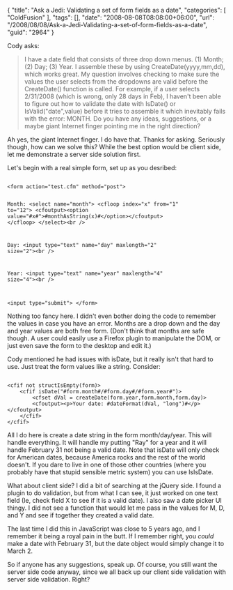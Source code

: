 {
	"title": "Ask a Jedi: Validating a set of form fields as a date",
	"categories": [
		"ColdFusion"
	],
	"tags": [],
	"date": "2008-08-08T08:08:00+06:00",
	"url": "/2008/08/08/Ask-a-Jedi-Validating-a-set-of-form-fields-as-a-date",
	"guid": "2964"
}

Cody asks:

<blockquote>
<p>
I have a date field that consists of three drop down menus.  (1) Month; (2) Day; (3) Year.  I assemble these by using CreateDate(yyyy,mm,dd), which works great.  My question involves checking to make sure the values the user selects from the dropdowns are valid before the CreateDate() function is called.  For example, if a user selects 2/31/2008 (which is wrong, only 28 days in Feb), I haven't been able to figure out how to validate the date with IsDate() or IsValid("date",value) before it tries to assemble it which inevitably fails with the error: MONTH.  Do you have any ideas, suggestions, or a maybe giant Internet finger pointing me in the right direction?
</p>
</blockquote>

Ah yes, the giant Internet finger. I do have that. Thanks for asking. Seriously though, how can we solve this? While the best option would be client side, let me demonstrate a server side solution first.
<!--more-->
Let's begin with a real simple form, set up as you desribed:

<code>
&lt;form action="test.cfm" method="post"&gt;

Month: &lt;select name="month"&gt;
&lt;cfloop index="x" from="1" to="12"&gt;
	&lt;cfoutput&gt;&lt;option value="#x#"&gt;#monthAsString(x)#&lt;/option&gt;&lt;/cfoutput&gt;
&lt;/cfloop&gt;
&lt;/select&gt;&lt;br /&gt;

Day: &lt;input type="text" name="day" maxlength="2" size="2"&gt;&lt;br /&gt;

Year: &lt;input type="text" name="year" maxlength="4" size="4"&gt;&lt;br /&gt;

&lt;input type="submit"&gt;
&lt;/form&gt;
</code>

Nothing too fancy here. I didn't even bother doing the code to remember the values in case you have an error. Months are a drop down and the day and year values are both free form. (Don't think that months are safe though. A user could easily use a Firefox plugin to manipulate the DOM, or just even save the form to the desktop and edit it.)

Cody mentioned he had issues with isDate, but it really isn't that hard to use. Just treat the form values like a string. Consider:

<code>
&lt;cfif not structIsEmpty(form)&gt;
	&lt;cfif isDate("#form.month#/#form.day#/#form.year#")&gt;
		&lt;cfset dVal = createDate(form.year,form.month,form.day)&gt;
		&lt;cfoutput&gt;&lt;p&gt;Your date: #dateFormat(dVal, "long")#&lt;/p&gt;&lt;/cfoutput&gt;
	&lt;/cfif&gt;
&lt;/cfif&gt;
</code>

All I do here is create a date string in the form month/day/year. This will handle everything. It will handle my putting "Ray" for a year and it will handle February 31 not being a valid date. Note that isDate will only check for American dates, because America rocks and the rest of the world doesn't. If you dare to live in one of those other countries (where you probably have that stupid sensible metric system) you can use lsIsDate.

What about client side? I did a bit of searching at the jQuery side. I found a plugin to do validation, but from what I can see, it just worked on one text field (Ie, check field X to see if it is a valid date). I also saw a date picker UI thingy. I did not see a function that would let me pass in the values for M, D, and Y and see if together they created a valid date.

The last time I did this in JavaScript was close to 5 years ago, and I remember it being a royal pain in the butt. If I remember right, you <i>could</i> make a date with February 31, but the date object would simply change it to March 2.

So if anyone has any suggestions, speak up. Of course, you still want the server side code anyway, since we all back up our client side validation with server side validation. Right?